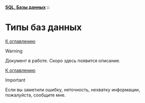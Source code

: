 **[SQL, Базы данных](../README.md#sql-and-db) ::**
# Типы баз данных

<!--

-->

[К оглавлению](../README.md#sql-and-db)

> [!WARNING]
> Документ в работе. Скоро здесь появится описание.

[К оглавлению](../README.md#sql-and-db)

> [!IMPORTANT]
> Если вы заметили ошибку, неточность, нехватку информации, пожалуйста, сообщите мне.
